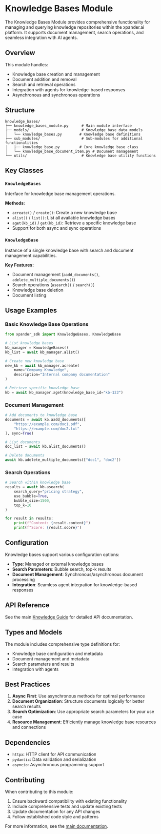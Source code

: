# Knowledge Bases Module

The Knowledge Bases Module provides comprehensive functionality for managing and querying knowledge repositories within the xpander.ai platform. It supports document management, search operations, and seamless integration with AI agents.

## Overview

This module handles:
- Knowledge base creation and management
- Document addition and removal
- Search and retrieval operations
- Integration with agents for knowledge-based responses
- Asynchronous and synchronous operations

## Structure

```
knowledge_bases/
├── knowledge_bases_module.py      # Main module interface
├── models/                        # Knowledge base data models
│   └── knowledge_bases.py        # Knowledge base definitions
├── sub_modules/                   # Sub-modules for additional functionalities
│   ├── knowledge_base.py         # Core knowledge base class
│   └── knowledge_base_document_item.py # Document management
└── utils/                         # Knowledge base utility functions
```

## Key Classes

### `KnowledgeBases`
Interface for knowledge base management operations.

**Methods:**
- `acreate()` / `create()`: Create a new knowledge base
- `alist()` / `list()`: List all available knowledge bases
- `aget(kb_id)` / `get(kb_id)`: Retrieve a specific knowledge base
- Support for both async and sync operations

### `KnowledgeBase`
Instance of a single knowledge base with search and document management capabilities.

**Key Features:**
- Document management (`aadd_documents()`, `adelete_multiple_documents()`)
- Search operations (`asearch()` / `search()`)
- Knowledge base deletion
- Document listing

## Usage Examples

### Basic Knowledge Base Operations
```python
from xpander_sdk import KnowledgeBases, KnowledgeBase

# List knowledge bases
kb_manager = KnowledgeBases()
kb_list = await kb_manager.alist()

# Create new knowledge base
new_kb = await kb_manager.acreate(
    name="Company Knowledge",
    description="Internal company documentation"
)

# Retrieve specific knowledge base
kb = await kb_manager.aget(knowledge_base_id="kb-123")
```

### Document Management
```python
# Add documents to knowledge base
documents = await kb.aadd_documents([
    "https://example.com/doc1.pdf",
    "https://example.com/doc2.txt"
], sync=True)

# List documents
doc_list = await kb.alist_documents()

# Delete documents
await kb.adelete_multiple_documents(["doc1", "doc2"])
```

### Search Operations
```python
# Search within knowledge base
results = await kb.asearch(
    search_query="pricing strategy",
    use_bubble=True,
    bubble_size=1500,
    top_k=10
)

for result in results:
    print(f"Content: {result.content}")
    print(f"Score: {result.score}")
```

## Configuration

Knowledge bases support various configuration options:

- **Type**: Managed or external knowledge bases
- **Search Parameters**: Bubble search, top-k results
- **Document Management**: Synchronous/asynchronous document processing
- **Integration**: Seamless agent integration for knowledge-based responses

## API Reference

See the main [Knowledge Guide](/docs/KNOWLEDGE.md) for detailed API documentation.

## Types and Models

The module includes comprehensive type definitions for:
- Knowledge base configuration and metadata
- Document management and metadata
- Search parameters and results
- Integration with agents

## Best Practices

1. **Async First**: Use asynchronous methods for optimal performance
2. **Document Organization**: Structure documents logically for better search results
3. **Search Optimization**: Use appropriate search parameters for your use case
4. **Resource Management**: Efficiently manage knowledge base resources and connections

## Dependencies

- `httpx`: HTTP client for API communication
- `pydantic`: Data validation and serialization
- `asyncio`: Asynchronous programming support

## Contributing

When contributing to this module:
1. Ensure backward compatibility with existing functionality
2. Include comprehensive tests and update existing tests
3. Update documentation for any API changes
4. Follow established code style and patterns

For more information, see the [main documentation](/docs/KNOWLEDGE.md).
